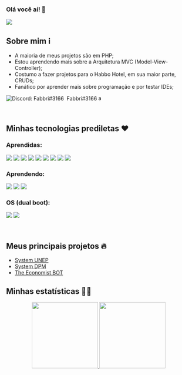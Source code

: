 ### Olá você aí! 👋   
![](https://komarev.com/ghpvc/?username=the1scient&color=red&style=plastic)

## Sobre mim ℹ️

- A maioria de meus projetos são em PHP;
- Estou aprendendo mais sobre a Arquitetura MVC (Model-View-Controller);
- Costumo a fazer projetos para o Habbo Hotel, em sua maior parte, CRUDs;
- Fanático por aprender mais sobre programação e por testar IDEs;

![Discord: Fabbri#3166](https://img.shields.io/badge/Discord-7289DA?style=for-the-badge&logo=discord&logoColor=white)&nbsp; Fabbri#3166 <img width="15" height="15" src="https://i.imgur.com/124c6HO.gif" alt="animated" />

  


</br>

## Minhas tecnologias prediletas ♥️


### Aprendidas:

 ![](https://img.shields.io/badge/PHP-777BB4?style=for-the-badge&logo=php&logoColor=white)
 ![](https://img.shields.io/badge/JavaScript-F7DF1E?style=for-the-badge&logo=javascript&logoColor=black)
 ![](https://img.shields.io/badge/Node.js-43853D?style=for-the-badge&logo=node.js&logoColor=white)
 ![](https://img.shields.io/badge/Python-3776AB?style=for-the-badge&logo=python&logoColor=white)
 ![](https://img.shields.io/badge/C%23-239120?style=for-the-badge&logo=c-sharp&logoColor=white)
 ![](https://img.shields.io/badge/MySQL-00000F?style=for-the-badge&logo=mysql&logoColor=white)
 ![](https://img.shields.io/badge/Bootstrap-563D7C?style=for-the-badge&logo=bootstrap&logoColor=white)
 ![](https://img.shields.io/badge/HTML-239120?style=for-the-badge&logo=html5&logoColor=white)
 ![](https://img.shields.io/badge/CSS-239120?&style=for-the-badge&logo=css3&logoColor=white)
 
 
 ### Aprendendo:
 
 ![](https://img.shields.io/badge/Java-ED8B00?style=for-the-badge&logo=java&logoColor=white)
 ![](https://img.shields.io/badge/React-20232A?style=for-the-badge&logo=react&logoColor=61DAFB)
 ![](https://img.shields.io/badge/TypeScript-007ACC?style=for-the-badge&logo=typescript&logoColor=white)
 
 ### OS (dual boot):
![](https://img.shields.io/badge/Windows-0078D6?style=for-the-badge&logo=windows&logoColor=white)
![](https://img.shields.io/badge/Linux_Mint-87CF3E?style=for-the-badge&logo=linux-mint&logoColor=white)

 
</br>
 
## Meus principais projetos 🔥

- [System UNEP](https://github.com/the1scient/system-unep)
- [System DPM](https://github.com/the1scient/system-dpm)
- [The Economist BOT](https://github.com/the1scient/the-economist)


## Minhas estatísticas 👨‍🏫

<div align="center">
  <a href="https://github.com/the1scient">
  <img height="180em" src="https://github-readme-stats.vercel.app/api?username=the1scient&theme=chartreuse-dark&custom_title=Meus%20status&locale=pt-br"/>
  <img height="180em" src="https://github-readme-stats.vercel.app/api/top-langs/?username=the1scient&theme=chartreuse-dark&langs_count=8&hide=html&layout=compact&custom_title=Linguagens%20mais%20usadas"/>
</div>



